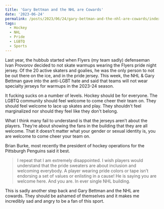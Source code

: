```yaml
---
title: 'Gary Bettman and the NHL are Cowards'
date: '2023-06-24'
permalink: /posts/2023/06/24/gary-bettman-and-the-nhl-are-cowards/index.html
tags:
  - Hockey
  - NHL
  - Pride
  - LGBTQ
  - Sports
---
```


Last year, the hubbub started when Flyers (my team sadly) defenseman Ivan Provorov decided to not skate warmups wearing the Flyers pride night jersey. Of the 20 active skaters and goalies, he was the only person to not be out there on the ice, and in the pride jersey. This week, the NHL & Gary Bettman gave into the anti-LGBT hate and said that teams will not wear specialty jerseys for warmups in the 2023-24 season.
<!-- excerpt -->

It fucking sucks on a number of levels. Hockey should be for everyone. The LGBTQ community should feel welcome to come cheer their team on. They should feel welcome to lace up skates and play. They shouldn't feel marginalized nor should they feel like they don't belong.

What I think many fail to understand is that the jerseys aren’t about the players. They’re about showing the fans in the building that they are all welcome. That it doesn’t matter what your gender or sexual identity is, you are welcome to come cheer your team on.

Brian Burke, most recently the president of hockey operations for the Pittsburgh Penguins said it best.

> I repeat that I am extremely disappointed. I wish players would understand that the pride sweaters are about inclusion and welcoming everybody. A player wearing pride colors or tape isn’t endorsing a set of values or enlisting in a cause! He is saying you are welcome here. And you are. In ever single NHL building.

This is sadly another step back and Gary Bettman and the NHL are cowards. They should be ashamed of themselves and it makes me incredibly sad and angry to be a fan of this sport.